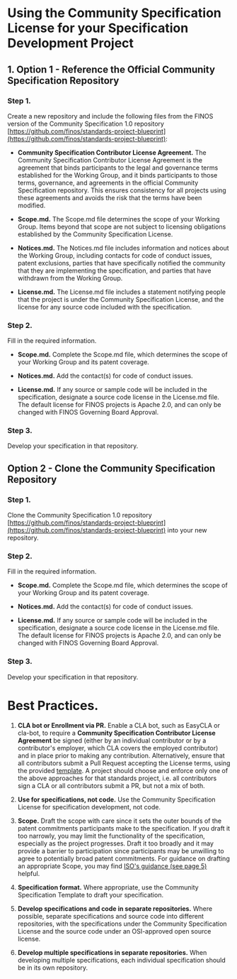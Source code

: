 # Using the Community Specification License for your Specification Development Project

## 1. Option 1 - Reference the Official Community Specification Repository

### Step 1.

Create a new repository and include the following files from the FINOS version of the Community Specification 1.0 repository [https://github.com/finos/standards-project-blueprint](https://github.com/finos/standards-project-blueprint):

- **Community Specification Contributor License Agreement.**  The Community Specification Contributor License Agreement is the agreement that binds participants to the legal and governance terms established for the Working Group, and it binds participants to those terms, governance, and agreements in the official Community Specification repository. This ensures consistency for all projects using these agreements and avoids the risk that the terms have been modified. 

- **Scope.md.**  The Scope.md file determines the scope of your Working Group. Items beyond that scope are not subject to licensing obligations established by the Community Specification License.    

- **Notices.md.**  The Notices.md file includes information and notices about the Working Group, including contacts for code of conduct issues, patent exclusions, parties that have specifically notified the community that they are implementing the specification, and parties that have withdrawn from the Working Group.

- **License.md.**  The License.md file includes a statement notifying people that the project is under the Community Specification License, and the license for any source code included with the specification.

### Step 2.

Fill in the required information.

- **Scope.md.**  Complete the Scope.md file, which determines the scope of your Working Group and its patent coverage.

- **Notices.md.** Add the contact(s) for code of conduct issues.

- **License.md.** If any source or sample code will be included in the specification, designate a source code license in the License.md file. The default license for FINOS projects is Apache 2.0, and can only be changed with FINOS Governing Board Approval.

### Step 3.

Develop your specification in that repository. 

## Option 2 - Clone the Community Specification Repository

### Step 1.

Clone the Community Specification 1.0 repository [https://github.com/finos/standards-project-blueprint](https://github.com/finos/standards-project-blueprint) into your new repository.

### Step 2.

Fill in the required information.

- **Scope.md.**  Complete the Scope.md file, which determines the scope of your Working Group and its patent coverage.

- **Notices.md.** Add the contact(s) for code of conduct issues.

- **License.md.** If any source or sample code will be included in the specification, designate a source code license in the License.md file. The default license for FINOS projects is Apache 2.0, and can only be changed with FINOS Governing Board Approval.

### Step 3.

Develop your specification in that repository. 

# Best Practices.

1. **CLA bot or Enrollment via PR.** Enable a CLA bot, such as EasyCLA or cla-bot, to require a **Community Specification Contributor License Agreement** be signed (either by an individual contributor or by a contributor's employer, which CLA covers the employed contributor) and in place prior to making any contribution. Alternatively, ensure that all contributors submit a Pull Request accepting the License terms, using the provided [template](https://github.com/finos/standards-project-blueprint/blob/master/.github/enrollment_pull_request_template.md). A project should choose and enforce only one of the above approaches for that standards project, i.e. all contributors sign a CLA or all contributors submit a PR, but not a mix of both.

1. **Use for specifications, not code.**  Use the Community Specification License for specification development, not code.

1. **Scope.** Draft the scope with care since it sets the outer bounds of the patent commitments participants make to the specification.  If you draft it too narrowly, you may limit the functionality of the specification, especially as the project progresses.  Draft it too broadly and it may provide a barrier to participation since participants may be unwilling to agree to potentially broad patent commitments.  For guidance on drafting an appropriate Scope, you may find [ISO's guidance (see page 5)](https://www.iso.org/files/live/sites/isoorg/files/archive/pdf/en/how-to-write-standards.pdf "ISO How To Write Standards Guide") helpful.

1.  **Specification format.**  Where appropriate, use the Community Specification Template to draft your specification.

1. **Develop specifications and code in separate repositories.**  Where possible, separate specifications and source code into different repositories, with the specifications under the Community Specification License and the source code under an OSI-approved open source license.  

1. **Develop multiple specifications in separate repositories.** When developing multiple specifications, each individual specification should be in its own repository.
